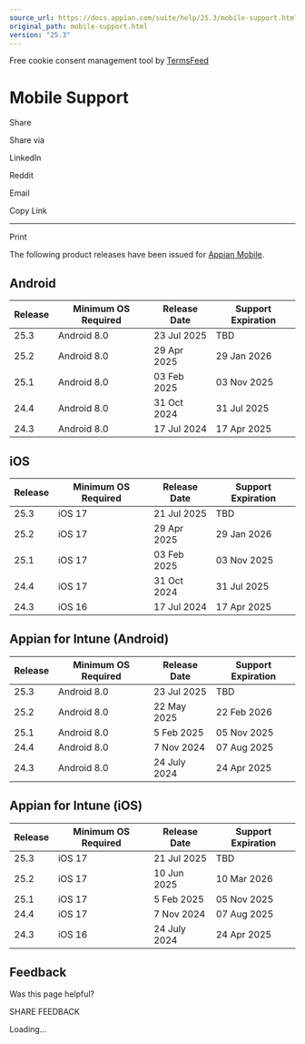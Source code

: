 ```yaml
---
source_url: https://docs.appian.com/suite/help/25.3/mobile-support.html
original_path: mobile-support.html
version: "25.3"
---
```


Free cookie consent management tool by [TermsFeed](https://www.termsfeed.com/)

# Mobile Support

Share

Share via

LinkedIn

Reddit

Email

Copy Link

* * *

Print

The following product releases have been issued for [Appian Mobile](Appian_for_Mobile_Devices.html).

## Android

| Release | Minimum OS Required | Release Date | Support Expiration |
| --- | --- | --- | --- |
| 25.3 | Android 8.0 | 23 Jul 2025 | TBD |
| 25.2 | Android 8.0 | 29 Apr 2025 | 29 Jan 2026 |
| 25.1 | Android 8.0 | 03 Feb 2025 | 03 Nov 2025 |
| 24.4 | Android 8.0 | 31 Oct 2024 | 31 Jul 2025 |
| 24.3 | Android 8.0 | 17 Jul 2024 | 17 Apr 2025 |

## iOS

| Release | Minimum OS Required | Release Date | Support Expiration |
| --- | --- | --- | --- |
| 25.3 | iOS 17 | 21 Jul 2025 | TBD |
| 25.2 | iOS 17 | 29 Apr 2025 | 29 Jan 2026 |
| 25.1 | iOS 17 | 03 Feb 2025 | 03 Nov 2025 |
| 24.4 | iOS 17 | 31 Oct 2024 | 31 Jul 2025 |
| 24.3 | iOS 16 | 17 Jul 2024 | 17 Apr 2025 |

## Appian for Intune (Android)

| Release | Minimum OS Required | Release Date | Support Expiration |
| --- | --- | --- | --- |
| 25.3 | Android 8.0 | 23 Jul 2025 | TBD |
| 25.2 | Android 8.0 | 22 May 2025 | 22 Feb 2026 |
| 25.1 | Android 8.0 | 5 Feb 2025 | 05 Nov 2025 |
| 24.4 | Android 8.0 | 7 Nov 2024 | 07 Aug 2025 |
| 24.3 | Android 8.0 | 24 July 2024 | 24 Apr 2025 |

## Appian for Intune (iOS)

| Release | Minimum OS Required | Release Date | Support Expiration |
| --- | --- | --- | --- |
| 25.3 | iOS 17 | 21 Jul 2025 | TBD |
| 25.2 | iOS 17 | 10 Jun 2025 | 10 Mar 2026 |
| 25.1 | iOS 17 | 5 Feb 2025 | 05 Nov 2025 |
| 24.4 | iOS 17 | 7 Nov 2024 | 07 Aug 2025 |
| 24.3 | iOS 16 | 24 July 2024 | 24 Apr 2025 |

## Feedback

Was this page helpful?

SHARE FEEDBACK

Loading...